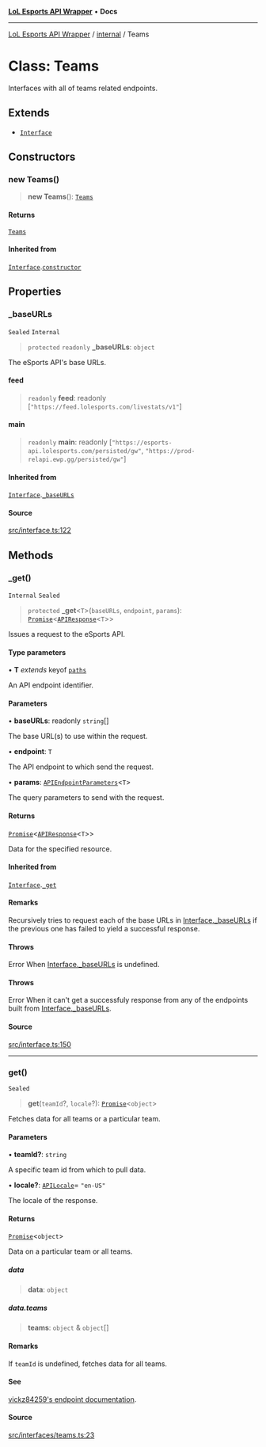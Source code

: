 [**LoL Esports API Wrapper**](../../README.md) • **Docs**

***

[LoL Esports API Wrapper](../../globals.md) / [internal](../README.md) / Teams

# Class: Teams

Interfaces with all of teams related endpoints.

## Extends

- [`Interface`](Interface.md)

## Constructors

### new Teams()

> **new Teams**(): [`Teams`](Teams.md)

#### Returns

[`Teams`](Teams.md)

#### Inherited from

[`Interface`](Interface.md).[`constructor`](Interface.md#constructors)

## Properties

### \_baseURLs

`Sealed` `Internal`

> `protected` `readonly` **\_baseURLs**: `object`

The eSports API's base URLs.

#### feed

> `readonly` **feed**: readonly [`"https://feed.lolesports.com/livestats/v1"`]

#### main

> `readonly` **main**: readonly [`"https://esports-api.lolesports.com/persisted/gw"`, `"https://prod-relapi.ewp.gg/persisted/gw"`]

#### Inherited from

[`Interface`](Interface.md).[`_baseURLs`](Interface.md#_baseurls)

#### Source

[src/interface.ts:122](https://github.com/Viriatto/lol-esports-api/blob/f75af3cc48e6c5c022cb9cef4afcf61deb2fdb5b/src/interface.ts#L122)

## Methods

### \_get()

`Internal` `Sealed`

> `protected` **\_get**\<`T`\>(`baseURLs`, `endpoint`, `params`): [`Promise`](https://developer.mozilla.org/docs/Web/JavaScript/Reference/Global_Objects/Promise)\<[`APIResponse`](../type-aliases/APIResponse.md)\<`T`\>\>

Issues a request to the eSports API.

#### Type parameters

• **T** *extends* keyof [`paths`](../interfaces/paths.md)

An API endpoint identifier.

#### Parameters

• **baseURLs**: readonly `string`[]

The base URL(s) to use within the request.

• **endpoint**: `T`

The API endpoint to which send the request.

• **params**: [`APIEndpointParameters`](../type-aliases/APIEndpointParameters.md)\<`T`\>

The query parameters to send with the request.

#### Returns

[`Promise`](https://developer.mozilla.org/docs/Web/JavaScript/Reference/Global_Objects/Promise)\<[`APIResponse`](../type-aliases/APIResponse.md)\<`T`\>\>

Data for the specified resource.

#### Inherited from

[`Interface`](Interface.md).[`_get`](Interface.md#_get)

#### Remarks

Recursively tries to request each of the base URLs in [Interface._baseURLs](Interface.md#_baseurls) if the previous one has failed to yield a successful response.

#### Throws

Error
When [Interface._baseURLs](Interface.md#_baseurls) is undefined.

#### Throws

Error
When it can't get a successfuly response from any of the endpoints built from [Interface._baseURLs](Interface.md#_baseurls).

#### Source

[src/interface.ts:150](https://github.com/Viriatto/lol-esports-api/blob/f75af3cc48e6c5c022cb9cef4afcf61deb2fdb5b/src/interface.ts#L150)

***

### get()

`Sealed`

> **get**(`teamId`?, `locale`?): [`Promise`](https://developer.mozilla.org/docs/Web/JavaScript/Reference/Global_Objects/Promise)\<`object`\>

Fetches data for all teams or a particular team.

#### Parameters

• **teamId?**: `string`

A specific team id from which to pull data.

• **locale?**: [`APILocale`](../type-aliases/APILocale.md)= `"en-US"`

The locale of the response.

#### Returns

[`Promise`](https://developer.mozilla.org/docs/Web/JavaScript/Reference/Global_Objects/Promise)\<`object`\>

Data on a particular team or all teams.

##### data

> **data**: `object`

##### data.teams

> **teams**: `object` & `object`[]

#### Remarks

If `teamId` is undefined, fetches data for all teams.

#### See

[vickz84259's endpoint documentation](https://vickz84259.github.io/lolesports-api-docs/#operation/getTeams).

#### Source

[src/interfaces/teams.ts:23](https://github.com/Viriatto/lol-esports-api/blob/f75af3cc48e6c5c022cb9cef4afcf61deb2fdb5b/src/interfaces/teams.ts#L23)
